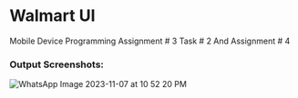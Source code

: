 # Walmart UI
Mobile Device Programming Assignment # 3 Task # 2 And Assignment # 4 

### Output Screenshots:
![WhatsApp Image 2023-11-07 at 10 52 20 PM](https://github.com/BhagiaSheri/Walmart-UI/assets/38161609/77137ddf-c989-4222-91bb-10e635638348)

 
 
